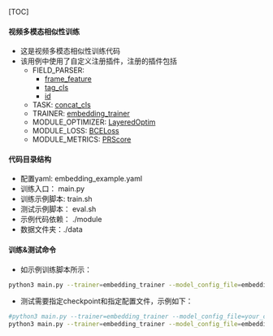 [TOC]
#### 视频多模态相似性训练
 - 这是视频多模态相似性训练代码
 - 该用例中使用了自定义注册插件，注册的插件包括
    - FIELD_PARSER:
        - [frame_feature](https://git.woa.com/fcc-ai-lab/lichee-dev/blob/master/examples/frame_title_fusion_embedding/module/feature_parser.py#L11)
        - [tag_cls](https://git.woa.com/fcc-ai-lab/lichee-dev/blob/master/examples/frame_title_fusion_embedding/module/feature_parser.py#L61)
        - [id](https://git.woa.com/fcc-ai-lab/lichee-dev/blob/master/examples/frame_title_fusion_embedding/module/feature_parser.py#L112)
    - TASK: [concat_cls](https://git.woa.com/fcc-ai-lab/lichee-dev/blob/master/examples/frame_title_fusion_embedding/module/models.py#L22)
    - TRAINER: [embedding_trainer](https://git.woa.com/fcc-ai-lab/lichee-dev/blob/master/examples/frame_title_fusion_embedding/module/models.py#L61)
    - MODULE_OPTIMIZER: [LayeredOptim](https://git.woa.com/fcc-ai-lab/lichee-dev/blob/master/examples/frame_title_fusion_embedding/module/utils.py#L22)
    - MODULE_LOSS: [BCELoss](https://git.woa.com/fcc-ai-lab/lichee-dev/blob/master/examples/frame_title_fusion_embedding/module/utils.py#L51)
    - MODULE_METRICS: [PRScore](https://git.woa.com/fcc-ai-lab/lichee-dev/blob/master/examples/frame_title_fusion_embedding/module/utils.py#L59)

#### 代码目录结构
  - 配置yaml: embedding_example.yaml
  - 训练入口： main.py
  - 训练示例脚本: train.sh
  - 测试示例脚本： eval.sh
  - 示例代码依赖： ./module
  - 数据文件夹：./data
  
#### 训练&测试命令
  - 如示例训练脚本所示：
```bash
python3 main.py --trainer=embedding_trainer --model_config_file=embedding_example.yaml
```
  - 测试需要指定checkpoint和指定配置文件，示例如下：
```bash
#python3 main.py --trainer=embedding_trainer --model_config_file=your_config.yaml --mode test --checkpoint your_check_point.bin --dataset SPEARMAN_DATA
python3 main.py --trainer=embedding_trainer --model_config_file=embedding_example.yaml --mode test --checkpoint Epoch_1_0.0000_0.0000.bin --dataset SPEARMAN_DATA
```
